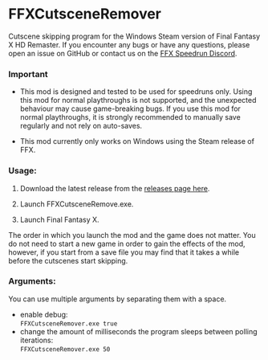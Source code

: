 # FFXCutsceneRemover
Cutscene skipping program for the Windows Steam version of Final Fantasy X HD Remaster.
If you encounter any bugs or have any questions, please open an issue on GitHub or contact us on the [FFX Speedrun Discord](https://discord.gg/X3qXHWG).

### Important

* This mod is designed and tested to be used for speedruns only. Using this mod for normal playthroughs is not supported, and the unexpected behaviour may cause game-breaking bugs. If you use this mod for normal playthroughs, it is strongly recommended to manually save regularly and not rely on auto-saves.

* This mod currently only works on Windows using the Steam release of FFX.

### Usage:

1. Download the latest release from the [releases page here](https://github.com/erickt420/FFXCutsceneRemover/releases).

2. Launch FFXCutsceneRemove.exe.

3. Launch Final Fantasy X.

The order in which you launch the mod and the game does not matter.
You do not need to start a new game in order to gain the effects of the mod, however, if you start from a save file you may find that it takes a while before the cutscenes start skipping.

### Arguments:
You can use multiple arguments by separating them with a space.
- enable debug:  
`FFXCutsceneRemover.exe true`
- change the amount of milliseconds the program sleeps between polling iterations:  
`FFXCutsceneRemover.exe 50`
